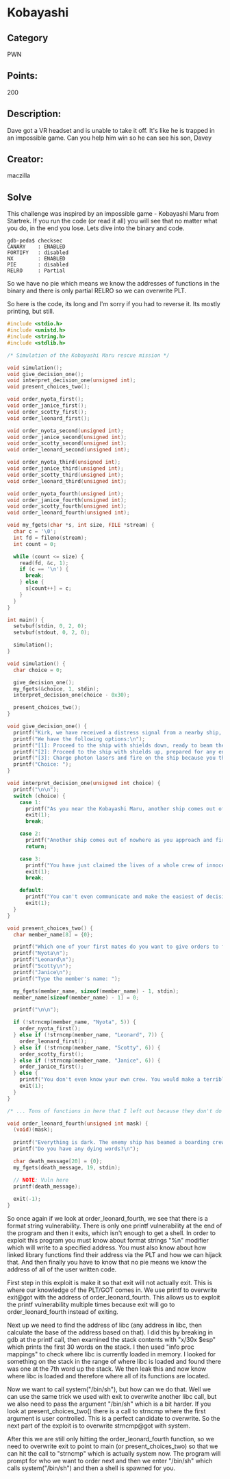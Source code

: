 # Kobayashi

## Category
PWN
## Points:
200
## Description:
Dave got a VR headset and is unable to take it off. It's like he is trapped in an impossible game. Can you help him win so he can see his son, Davey
## Creator:
maczilla

## Solve

This challenge was inspired by an impossible game - Kobayashi Maru from Startrek. If you run the code (or read it all) you will see that no matter what you do, in the end you lose. Lets dive into the binary and code.

```
gdb-peda$ checksec
CANARY    : ENABLED
FORTIFY   : disabled
NX        : ENABLED
PIE       : disabled
RELRO     : Partial
```

So we have no pie which means we know the addresses of functions in the binary and there is only partial RELRO so we can overwrite PLT.

So here is the code, its long and I'm sorry if you had to reverse it. Its mostly printing, but still.

```c
#include <stdio.h>
#include <unistd.h>
#include <string.h>
#include <stdlib.h>

/* Simulation of the Kobayashi Maru rescue mission */

void simulation();
void give_decision_one();
void interpret_decision_one(unsigned int);
void present_choices_two();

void order_nyota_first();
void order_janice_first();
void order_scotty_first();
void order_leonard_first();

void order_nyota_second(unsigned int);
void order_janice_second(unsigned int);
void order_scotty_second(unsigned int);
void order_leonard_second(unsigned int);

void order_nyota_third(unsigned int);
void order_janice_third(unsigned int);
void order_scotty_third(unsigned int);
void order_leonard_third(unsigned int);

void order_nyota_fourth(unsigned int);
void order_janice_fourth(unsigned int);
void order_scotty_fourth(unsigned int);
void order_leonard_fourth(unsigned int);

void my_fgets(char *s, int size, FILE *stream) {
  char c = '\0';
  int fd = fileno(stream);
  int count = 0;

  while (count <= size) {
    read(fd, &c, 1);
    if (c == '\n') {
      break;
    } else {
      s[count++] = c;
    }
  }
}

int main() {
  setvbuf(stdin, 0, 2, 0); 
  setvbuf(stdout, 0, 2, 0);

  simulation();
}

void simulation() {
  char choice = 0;

  give_decision_one();
  my_fgets(&choice, 1, stdin);
  interpret_decision_one(choice - 0x30);

  present_choices_two();
}

void give_decision_one() {
  printf("Kirk, we have received a distress signal from a nearby ship, the Kobayashi Maru. They have a full crew on board and their engine has broken down\n\n");
  printf("We have the following options:\n");
  printf("[1]: Proceed to the ship with shields down, ready to beam their crew members aboard (quick rescue)\n");
  printf("[2]: Proceed to the ship with shields up, prepared for any enemy ships (longer rescue)\n");
  printf("[3]: Charge photon lasers and fire on the ship because you think it is an ambush (no trust)\n");
  printf("Choice: ");
}

void interpret_decision_one(unsigned int choice) {
  printf("\n\n");
  switch (choice) {
    case 1:
      printf("As you near the Kobayashi Maru, another ship comes out of nowhere and immediately fires upon you. Your shields were down and as a result your ship was destroyed\n\n");
      exit(1);
      break;

    case 2:
      printf("Another ship comes out of nowhere as you approach and fires upon you. Your shields have blocked the first volley of fire, but are significantly weakened\n\n");
      return;

    case 3:
      printf("You have just claimed the lives of a whole crew of innocent people. You should be ashamed of yourself, you're obviously not cut out to be in Starfleet\n\n");
      exit(1);
      break;

    default:
      printf("You can't even communicate and make the easiest of decisions. Come back when you've learned how to read and write\n");
      exit(1);
  }
}

void present_choices_two() {
  char member_name[8] = {0};

  printf("Which one of your first mates do you want to give orders to first?\n");
  printf("Nyota\n");
  printf("Leonard\n");
  printf("Scotty\n");
  printf("Janice\n");
  printf("Type the member's name: ");

  my_fgets(member_name, sizeof(member_name) - 1, stdin);
  member_name[sizeof(member_name) - 1] = 0;

  printf("\n\n");

  if (!strncmp(member_name, "Nyota", 5)) {
    order_nyota_first();
  } else if (!strncmp(member_name, "Leonard", 7)) {
    order_leonard_first();
  } else if (!strncmp(member_name, "Scotty", 6)) {
    order_scotty_first();
  } else if (!strncmp(member_name, "Janice", 6)) {
    order_janice_first();
  } else {
    printf("You don't even know your own crew. You would make a terrible captain\n");
    exit(1);
  }
}

/* ... Tons of functions in here that I left out because they don't do anything for the exploit */

void order_leonard_fourth(unsigned int mask) {
  (void)(mask);
  
  printf("Everything is dark. The enemy ship has beamed a boarding crew aboard and there is nothing for you to do. They have released gas in the ship and you are becoming incoherent.");
  printf("Do you have any dying words?\n");

  char death_message[20] = {0};
  my_fgets(death_message, 19, stdin);

  // NOTE: Vuln here
  printf(death_message);
  
  exit(-1);
}
```

So once again if we look at order\_leonard\_fourth, we see that there is a format string vulnerability. There is only one printf vulnerability at the end of the program and then it exits, which isn't enough to get a shell. In order to exploit this program you must know about format strings "%n" modifier which will write to a specified address. You must also know about how linked library functions find their address via the PLT and how we can hijack that. And then finally you have to know that no pie means we know the address of all of the user written code.

First step in this exploit is make it so that exit will not actually exit. This is where our knowledge of the PLT/GOT comes in. We use printf to overwrite exit@got with the address of order\_leonard\_fourth. This allows us to exploit the printf vulnerability multiple times because exit will go to order\_leonard\_fourth instead of exiting.

Next up we need to find the address of libc (any address in libc, then calculate the base of the address based on that). I did this by breaking in gdb at the printf call, then examined the stack contents with "x/30x $esp" which prints the first 30 words on the stack. I then used "info proc mappings" to check where libc is currently loaded in memory. I looked for something on the stack in the range of where libc is loaded and found there was one at the 7th word up the stack. We then leak this and now know where libc is loaded and therefore where all of its functions are located.

Now we want to call system("/bin/sh"), but how can we do that. Well we can use the same trick we used with exit to overwrite another libc call, but we also need to pass the argument "/bin/sh" which is a bit harder. If you look at present\_choices\_two() there is a call to strncmp where the first argument is user controlled. This is a perfect candidate to overwrite. So the next part of the exploit is to overwrite strncmp@got with system.

After this we are still only hitting the order\_leonard\_fourth function, so we need to overwrite exit to point to main (or present\_choices\_two) so that we can hit the call to "strncmp" which is actually system now. The program will prompt for who we want to order next and then we enter "/bin/sh" which calls system("/bin/sh") and then a shell is spawned for you.
